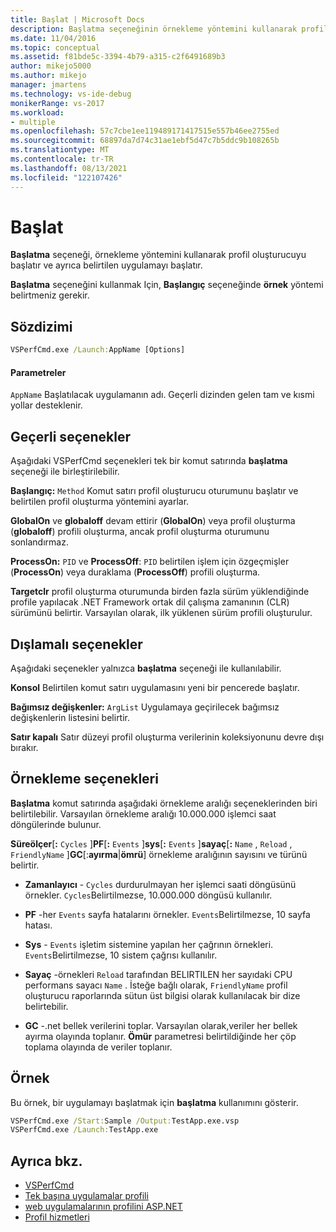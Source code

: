 ```yaml
---
title: Başlat | Microsoft Docs
description: Başlatma seçeneğinin örnekleme yöntemini kullanarak profil oluşturucuyu nasıl başlatacağınızı öğrenin ve ayrıca belirtilen uygulamayı başlatır.
ms.date: 11/04/2016
ms.topic: conceptual
ms.assetid: f81bde5c-3394-4b79-a315-c2f6491689b3
author: mikejo5000
ms.author: mikejo
manager: jmartens
ms.technology: vs-ide-debug
monikerRange: vs-2017
ms.workload:
- multiple
ms.openlocfilehash: 57c7cbe1ee119489171417515e557b46ee2755ed
ms.sourcegitcommit: 68897da7d74c31ae1ebf5d47c7b5ddc9b108265b
ms.translationtype: MT
ms.contentlocale: tr-TR
ms.lasthandoff: 08/13/2021
ms.locfileid: "122107426"
---
```

# <a name="launch"></a>Başlat
**Başlatma** seçeneği, örnekleme yöntemini kullanarak profil oluşturucuyu başlatır ve ayrıca belirtilen uygulamayı başlatır.

 **Başlatma** seçeneğini kullanmak Için, **Başlangıç** seçeneğinde **örnek** yöntemi belirtmeniz gerekir.

## <a name="syntax"></a>Sözdizimi

```cmd
VSPerfCmd.exe /Launch:AppName [Options]
```

#### <a name="parameters"></a>Parametreler
 `AppName` Başlatılacak uygulamanın adı. Geçerli dizinden gelen tam ve kısmi yollar desteklenir.

## <a name="valid-options"></a>Geçerli seçenekler
 Aşağıdaki VSPerfCmd seçenekleri tek bir komut satırında **başlatma** seçeneği ile birleştirilebilir.

 **Başlangıç:** `Method` Komut satırı profil oluşturucu oturumunu başlatır ve belirtilen profil oluşturma yöntemini ayarlar.

 **GlobalOn** ve **globaloff** devam ettirir (**GlobalOn**) veya profil oluşturma (**globaloff**) profili oluşturma, ancak profil oluşturma oturumunu sonlandırmaz.

 **ProcessOn:** `PID` ve **ProcessOff**: `PID` belirtilen işlem için özgeçmişler (**ProcessOn**) veya duraklama (**ProcessOff**) profili oluşturma.

 **Targetclr** profil oluşturma oturumunda birden fazla sürüm yüklendiğinde profile yapılacak .NET Framework ortak dil çalışma zamanının (CLR) sürümünü belirtir. Varsayılan olarak, ilk yüklenen sürüm profili oluşturulur.

## <a name="exclusive-options"></a>Dışlamalı seçenekler
 Aşağıdaki seçenekler yalnızca **başlatma** seçeneği ile kullanılabilir.

 **Konsol** Belirtilen komut satırı uygulamasını yeni bir pencerede başlatır.

 **Bağımsız değişkenler:** `ArgList` Uygulamaya geçirilecek bağımsız değişkenlerin listesini belirtir.

 **Satır kapalı** Satır düzeyi profil oluşturma verilerinin koleksiyonunu devre dışı bırakır.

## <a name="sampling-options"></a>Örnekleme seçenekleri
 **Başlatma** komut satırında aşağıdaki örnekleme aralığı seçeneklerinden biri belirtilebilir. Varsayılan örnekleme aralığı 10.000.000 işlemci saat döngülerinde bulunur.

 **Süreölçer**[**:** `Cycles` ]**PF**[**:** `Events` ]**sys**[**:** `Events` ]**sayaç**[**:** `Name` , `Reload` , `FriendlyName` ]**GC**[:**ayırma**&#124;**ömrü**] örnekleme aralığının sayısını ve türünü belirtir.

- **Zamanlayıcı** - `Cycles` durdurulmayan her işlemci saati döngüsünü örnekler. `Cycles`Belirtilmezse, 10.000.000 döngüsü kullanılır.

- **PF** -her `Events` sayfa hatalarını örnekler. `Events`Belirtilmezse, 10 sayfa hatası.

- **Sys** - `Events` işletim sistemine yapılan her çağrının örnekleri. `Events`Belirtilmezse, 10 sistem çağrısı kullanılır.

- **Sayaç** -örnekleri `Reload` tarafından BELIRTILEN her sayıdaki CPU performans sayacı `Name` . İsteğe bağlı olarak, `FriendlyName` profil oluşturucu raporlarında sütun üst bilgisi olarak kullanılacak bir dize belirtebilir.

- **GC** -.net bellek verilerini toplar. Varsayılan olarak,veriler her bellek ayırma olayında toplanır. **Ömür** parametresi belirtildiğinde her çöp toplama olayında de veriler toplanır.

## <a name="example"></a>Örnek
 Bu örnek, bir uygulamayı başlatmak için **başlatma** kullanımını gösterir.

```cmd
VSPerfCmd.exe /Start:Sample /Output:TestApp.exe.vsp
VSPerfCmd.exe /Launch:TestApp.exe
```

## <a name="see-also"></a>Ayrıca bkz.
- [VSPerfCmd](../profiling/vsperfcmd.md)
- [Tek başına uygulamalar profili](../profiling/command-line-profiling-of-stand-alone-applications.md)
- [web uygulamalarının profilini ASP.NET](../profiling/command-line-profiling-of-aspnet-web-applications.md)
- [Profil hizmetleri](../profiling/command-line-profiling-of-services.md)
